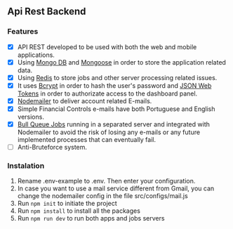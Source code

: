 ## Api Rest Backend ##

### Features ###
- [x] API REST developed to be used with both the web and mobile applications.
- [x] Using [Mongo DB](https://www.mongodb.com/) and [Mongoose](https://mongoosejs.com/) in order to store the application related data.
- [x] Using [Redis](https://redis.io/) to store jobs and other server processing related issues.
- [x] It uses [Bcrypt](https://www.npmjs.com/package/bcrypt) in order to hash the user's password and [JSON Web Tokens](https://jwt.io/) in order to authorizate access to the dashboard panel.
- [x] [Nodemailer](https://nodemailer.com/about/) to deliver account related E-mails.
- [x] Simple Financial Controls e-mails have both Portuguese and English versions.
- [x] [Bull Queue Jobs](https://github.com/OptimalBits/bull) running in a separated server and integrated with Nodemailer to avoid the risk of losing any e-mails or any future implemented processes that can eventually fail.
- [ ] Anti-Bruteforce system. 

### Instalation ###
1. Rename .env-example to .env. Then enter your configuration.
2. In case you want to use a mail service different from Gmail, you can change the nodemailer config in the file src/configs/mail.js
3. Run `npm init` to initiate the project
4. Run `npm install` to install all the packages
5. Run `npm run dev` to run both apps and jobs servers
